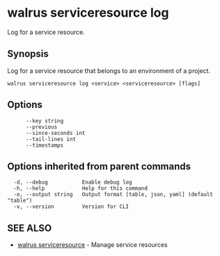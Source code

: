 # walrus serviceresource log

Log for a service resource.

## Synopsis

Log for a service resource that belongs to an environment of a project.

```
walrus serviceresource log <service> <serviceresource> [flags]
```

## Options

```
      --key string          
      --previous            
      --since-seconds int   
      --tail-lines int      
      --timestamps          
```

## Options inherited from parent commands

```
  -d, --debug           Enable debug log
  -h, --help            Help for this command
  -o, --output string   Output format [table, json, yaml] (default "table")
  -v, --version         Version for CLI
```

## SEE ALSO

* [walrus serviceresource](walrus_serviceresource)	 - Manage service resources

